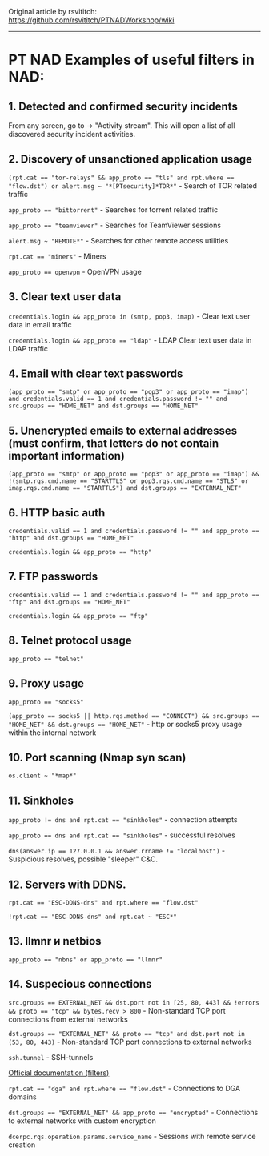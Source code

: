 Original article by rsvititch: https://github.com/rsvititch/PTNADWorkshop/wiki

***
# PT NAD Examples of useful filters in NAD:

## 1. Detected and confirmed security incidents

From any screen, go to -> "Activity stream". This will open a list of all discovered security incident activities.

## 2. Discovery of unsanctioned application usage

`(rpt.cat == "tor-relays" && app_proto == "tls" and rpt.where == "flow.dst") or alert.msg ~ "*[PTsecurity]*TOR*"` - Search of TOR related traffic

`app_proto == "bittorrent"` - Searches for torrent related traffic

`app_proto == "teamviewer"` - Searches for TeamViewer sessions

`alert.msg ~ "REMOTE*"` - Searches for other remote access utilities

`rpt.cat == "miners"` - Miners

`app_proto == openvpn` - OpenVPN usage

## 3. Clear text user data

`credentials.login && app_proto in (smtp, pop3, imap)` - Clear text user data in email traffic

`credentials.login && app_proto == "ldap"` - LDAP Clear text user data in LDAP traffic

## 4. Email with clear text passwords 
`(app_proto == "smtp" or app_proto == "pop3" or app_proto == "imap") and credentials.valid == 1 and credentials.password != "" and src.groups == "HOME_NET" and dst.groups == "HOME_NET"`

## 5. Unencrypted emails to external addresses (must confirm, that letters do not contain important information)
`(app_proto == "smtp" or app_proto == "pop3" or app_proto == "imap") && !(smtp.rqs.cmd.name == "STARTTLS" or pop3.rqs.cmd.name == "STLS" or imap.rqs.cmd.name == "STARTTLS") and dst.groups == "EXTERNAL_NET"`

## 6. HTTP basic auth
`credentials.valid == 1 and credentials.password != "" and app_proto == "http" and dst.groups == "HOME_NET"`

`credentials.login && app_proto == "http"`

## 7. FTP passwords
`credentials.valid == 1 and credentials.password != "" and app_proto == "ftp" and dst.groups == "HOME_NET"`

`credentials.login && app_proto == "ftp"`

## 8. Telnet protocol usage
`app_proto == "telnet"`

## 9. Proxy usage
`app_proto == "socks5"`

`(app_proto == socks5 || http.rqs.method == "CONNECT") && src.groups == "HOME_NET" && dst.groups == "HOME_NET"` - http or socks5 proxy usage within the internal network

## 10. Port scanning (Nmap syn scan)
`os.client ~ "*map*"`

## 11. Sinkholes
`app_proto != dns and rpt.cat == "sinkholes"` - connection attempts
 
`app_proto == dns and rpt.cat == "sinkholes"` - successful resolves

`dns(answer.ip == 127.0.0.1 && answer.rrname != "localhost")` - Suspicious resolves, possible "sleeper" C&C.

## 12. Servers with DDNS.
`rpt.cat == "ESC-DDNS-dns" and rpt.where == "flow.dst"`

`!rpt.cat == "ESC-DDNS-dns" and rpt.cat ~ "ESC*"`

## 13. llmnr и netbios
`app_proto == "nbns" or app_proto == "llmnr"`

## 14. Suspecious connections

`src.groups == EXTERNAL_NET && dst.port not in [25, 80, 443] && !errors && proto == "tcp" && bytes.recv > 800` - Non-standard TCP port connections from external networks

`dst.groups == "EXTERNAL_NET" && proto == "tcp" and dst.port not in (53, 80, 443)`  -  Non-standard TCP port connections to external networks

`ssh.tunnel` - SSH-tunnels



[Official documentation (filters)](https://help.ptsecurity.com/projects/nad/11.0/en-US/help/1091135243)


`rpt.cat == "dga" and rpt.where == "flow.dst"` - Connections to DGA domains

`dst.groups == "EXTERNAL_NET" && app_proto == "encrypted"` - Connections to external networks with custom encryption

`dcerpc.rqs.operation.params.service_name` - Sessions with remote service creation
